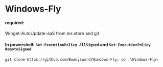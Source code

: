 # Windows-Fly
#### required:
Winget-AutoUpdate-aaS from ms store and git
#### In powershell: ```Set-ExecutionPolicy AllSigned``` and ```Set-ExecutionPolicy RemoteSigned```
#### 
```git clone https://github.com/Bunnysword/Windows-Fly; cd .\Windows-Fly\```
